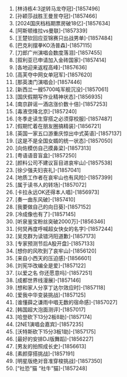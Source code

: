 
1. [林诗栋4:3逆转马龙夺冠]-[1857496]
1. [孙颖莎战胜王曼昱夺冠]-[1857466]
1. [2024国庆档档期票房破18亿]-[1857634]
1. [阿斯顿维拉vs曼联]-[1857339]
1. [王楚钦回应亚锦赛只出战男单]-[1857484]
1. [巴克利摆拳KO汤普森]-[1857115]
1. [刀郎广州演唱会数度落泪]-[1857455]
1. [叙利亚已申请加入金砖国家]-[1857414]
1. [各地迎来返程高峰]-[1857636]
1. [高芙夺中网女单冠军]-[1857620]
1. [那英澳门演唱会]-[1857446]
1. [新西兰一艘5700吨军舰沉没]-[1857061]
1. [国庆假期写作业精神状态]-[1856935]
1. [南京辟谣一酒店涨价数十倍]-[1857253]
1. [毒液空降北京]-[1857240]
1. [冬季走读生穿搭之必须穿校服]-[1857487]
1. [假期忙着在朋友圈搞精装]-[1856721]
1. [英国一家五口游重庆惊出中式英语]-[1857137]
1. [这是不是全国女婿的统一状态]-[1857050]
1. [向佐模仿自己摸鼻梁]-[1857313]
1. [粤语语音盲盒]-[1857250]
1. [颜料公司不建议盲目进哀牢山]-[1857538]
1. [徐少强夫妇丧礼]-[1857041]
1. [地质工作者在哀牢山也有风险]-[1857399]
1. [属于读书人的转场]-[1857072]
1. [卡拉永远OK还得本人唱]-[1856973]
1. [奏一曲东风破]-[1857410]
1. [我要做自己的向日葵]-[1857152]
1. [冷成像也有了]-[1857145]
1. [听泉鉴宝粉丝突破2000万]-[1856346]
1. [何炅再度呼喊超女快女的名字]-[1857244]
1. [吴克群为读错沔阳道歉]-[1857173]
1. [专家预测节后A股开盘]-[1857133]
1. [想你的风吹到了哀牢山]-[1856120]
1. [来自小西天的压迫感]-[1856601]
1. [刘宪华改编全是爱]-[1857122]
1. [以爱之名 你还愿意吗]-[1857251]
1. [成都世界线漫展]-[1857146]
1. [想和家人分享丁达尔效应时]-[1857118]
1. [爱我中华变装挑战]-[1857125]
1. [谁懂薛之谦雨中唱无数的宿命感]-[1857027]
1. [韩国超大泡面测评]-[1857017]
1. [哈登砍下13分2板8助]-[1857174]
1. [2NE1演唱会嘉宾]-[1857235]
1. [沃特斯砍下15分3板1助]-[1857175]
1. [最好的安排DJ版舞蹈]-[1856227]
1. [男友的拍照成长史]-[1856613]
1. [素颜穿搭挑战]-[1857191]
1. [明星版绝对音准穿梭挑战]-[1857350]
1. [“社恐”猫 “社牛”猫]-[1857248]